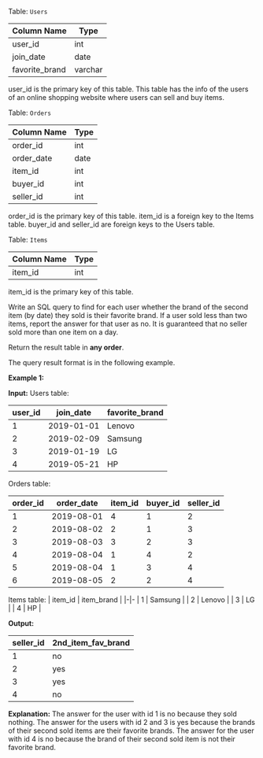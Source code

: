 ﻿
Table:  `Users`


| Column Name    | Type    |
|-|-
| user_id        | int     |
| join_date      | date    |
| favorite_brand | varchar |

user_id is the primary key of this table.
This table has the info of the users of an online shopping website where users can sell and buy items.

Table:  `Orders`

| Column Name   | Type    |
|-|-
| order_id      | int     |
| order_date    | date    |
| item_id       | int     |
| buyer_id      | int     |
| seller_id     | int     |

order_id is the primary key of this table.
item_id is a foreign key to the Items table.
buyer_id and seller_id are foreign keys to the Users table.

Table:  `Items`

| Column Name   | Type    |
|-|-
| item_id       | int     |

item_id is the primary key of this table.

Write an SQL query to find for each user whether the brand of the second item (by date) they sold is their favorite brand. If a user sold less than two items, report the answer for that user as no. It is guaranteed that no seller sold more than one item on a day.

Return the result table in  **any order**.

The query result format is in the following example.

**Example 1:**

**Input:** 
Users table:

| user_id | join_date  | favorite_brand |
|-|-|-
| 1       | 2019-01-01 | Lenovo         |
| 2       | 2019-02-09 | Samsung        |
| 3       | 2019-01-19 | LG             |
| 4       | 2019-05-21 | HP             |

Orders table:

| order_id | order_date | item_id | buyer_id | seller_id |
|-|-|-|-|-
| 1        | 2019-08-01 | 4       | 1        | 2         |
| 2        | 2019-08-02 | 2       | 1        | 3         |
| 3        | 2019-08-03 | 3       | 2        | 3         |
| 4        | 2019-08-04 | 1       | 4        | 2         |
| 5        | 2019-08-04 | 1       | 3        | 4         |
| 6        | 2019-08-05 | 2       | 2        | 4         |

Items table:
| item_id | item_brand |
|-|-
| 1       | Samsung    |
| 2       | Lenovo     |
| 3       | LG         |
| 4       | HP         |

**Output:** 

| seller_id | 2nd_item_fav_brand |
|-|-
| 1         | no                 |
| 2         | yes                |
| 3         | yes                |
| 4         | no                 |

**Explanation:** 
The answer for the user with id 1 is no because they sold nothing.
The answer for the users with id 2 and 3 is yes because the brands of their second sold items are their favorite brands.
The answer for the user with id 4 is no because the brand of their second sold item is not their favorite brand.
